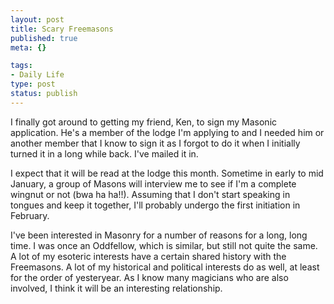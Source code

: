 ```yaml
--- 
layout: post
title: Scary Freemasons
published: true
meta: {}

tags: 
- Daily Life
type: post
status: publish
---
```

<p>I finally got around to getting my friend, Ken, to sign my Masonic 
application. He&#39;s a member of the lodge I&#39;m applying to and I needed him or 
another member that I know to sign it as I forgot to do it when I initially 
turned it in a long while back. I&#39;ve mailed it in.</p>
<p>I expect that it will be read at the lodge this month. Sometime in early to 
mid January, a group of Masons will interview me to see if I&#39;m a complete 
wingnut or not (bwa ha ha!!). Assuming that I don&#39;t start speaking in tongues 
and keep it together, I&#39;ll probably undergo the first initiation in February.</p>
<p>I&#39;ve been interested in Masonry for a number of reasons for a long, long 
time. I was once an Oddfellow, which is similar, but still not quite the same. A 
lot of my esoteric interests have a certain shared history with the Freemasons. 
A lot of my historical and political interests do as well, at least for the 
order of yesteryear. As I know many magicians who are also involved, I think it 
will be an interesting relationship.</p>
